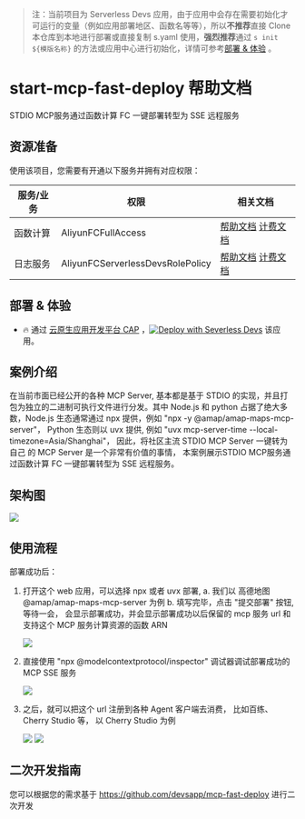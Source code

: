 
> 注：当前项目为 Serverless Devs 应用，由于应用中会存在需要初始化才可运行的变量（例如应用部署地区、函数名等等），所以**不推荐**直接 Clone 本仓库到本地进行部署或直接复制 s.yaml 使用，**强烈推荐**通过 `s init ${模版名称}` 的方法或应用中心进行初始化，详情可参考[部署 & 体验](#部署--体验) 。

# start-mcp-fast-deploy 帮助文档

<description>

STDIO MCP服务通过函数计算 FC 一键部署转型为 SSE 远程服务

</description>


## 资源准备

使用该项目，您需要有开通以下服务并拥有对应权限：

<service>



| 服务/业务 |  权限  | 相关文档 |
| --- |  --- | --- |
| 函数计算 |  AliyunFCFullAccess | [帮助文档](https://help.aliyun.com/product/2508973.html) [计费文档](https://help.aliyun.com/document_detail/2512928.html) |
| 日志服务 |  AliyunFCServerlessDevsRolePolicy | [帮助文档](https://help.aliyun.com/zh/sls) [计费文档](https://help.aliyun.com/zh/sls/product-overview/billing) |

</service>

<remark>



</remark>

<disclaimers>



</disclaimers>

## 部署 & 体验

<appcenter>
   
- :fire: 通过 [云原生应用开发平台 CAP](https://cap.console.aliyun.com/template-detail?template=start-mcp-fast-deploy) ，[![Deploy with Severless Devs](https://img.alicdn.com/imgextra/i1/O1CN01w5RFbX1v45s8TIXPz_!!6000000006118-55-tps-95-28.svg)](https://cap.console.aliyun.com/template-detail?template=start-mcp-fast-deploy) 该应用。
   
</appcenter>
<deploy>
    
   
</deploy>

## 案例介绍

<appdetail id="flushContent">

在当前市面已经公开的各种 MCP Server,  基本都是基于 STDIO 的实现，并且打包为独立的二进制可执行文件进行分发。其中 Node.js  和 python 占据了绝大多数，Node.js 生态通常通过 npx 提供，例如 "npx -y @amap/amap-maps-mcp-server"， Python 生态则以 uvx 提供, 例如 "uvx mcp-server-time --local-timezone=Asia/Shanghai"， 因此，将社区主流 STDIO MCP  Server 一键转为自己 的 MCP Server 是一个非常有价值的事情， 本案例展示STDIO MCP服务通过函数计算 FC 一键部署转型为 SSE 远程服务。

</appdetail>




## 架构图

<framework id="flushContent">

![](https://img.alicdn.com/imgextra/i2/O1CN01behcGo1ppNNH39W9p_!!6000000005409-2-tps-1500-1040.png)

</framework>

## 使用流程

<usedetail id="flushContent">

部署成功后：

1. 打开这个 web 应用，可以选择 npx 或者 uvx 部署,
  a.  我们以 高德地图@amap/amap-maps-mcp-server 为例
  b.  填写完毕，点击 "提交部署" 按钮,  等待一会， 会显示部署成功，并会显示部署成功以后保留的 mcp 服务 url 和支持这个 MCP  服务计算资源的函数 ARN

    ![](https://img.alicdn.com/imgextra/i3/O1CN01080uah25QfrgsxrAS_!!6000000007521-2-tps-1136-1664.png)

2. 直接使用 "npx @modelcontextprotocol/inspector" 调试器调试部署成功的 MCP SSE 服务
    
    ![](https://img.alicdn.com/imgextra/i3/O1CN01hhyMWk1eKGhSdOCJ8_!!6000000003852-2-tps-1240-578.png)


3. 之后，就可以把这个 url 注册到各种 Agent 客户端去消费， 比如百练、 Cherry Studio 等， 以 Cherry Studio 为例

    ![](https://img.alicdn.com/imgextra/i4/O1CN01xbSZbv1EnsID7uVEL_!!6000000000397-2-tps-1256-863.png)
    ![](https://img.alicdn.com/imgextra/i2/O1CN01ZDeyag2ALhe4GAvV0_!!6000000008187-2-tps-1252-854.png)

</usedetail>

## 二次开发指南

<development id="flushContent">

您可以根据您的需求基于 https://github.com/devsapp/mcp-fast-deploy  进行二次开发

</development>






